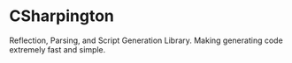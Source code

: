 # CSharpington
Reflection, Parsing, and Script Generation Library. Making generating code extremely fast and simple.
